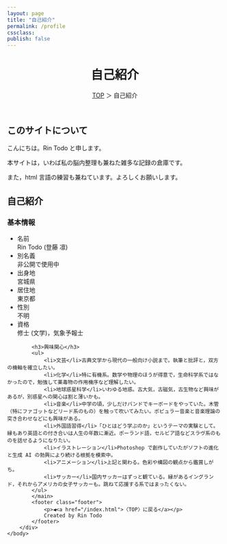 ```yaml
---
layout: page
title: "自己紹介"
permalink: /profile
cssclass: 
publish: false
---
```




<html lang="ja">
   <head>
   
   </head>
    <body>
        <div class="wrap">
            <header>
                <h1>自己紹介</h1>
                <span><a href="/index.html">TOP</a> ＞ 自己紹介</span>
            </header>
            <main>
            <h2>このサイトについて</h2>
            <p>こんにちは。Rin Todo と申します。</p>
            <p>本サイトは，いわば私の脳内整理も兼ねた雑多な記録の倉庫です。</p>
            <p>また，html 言語の練習も兼ねています。よろしくお願いします。</p>
            <h2>自己紹介</h2>
            <h3>基本情報</h3>
            <ul>
                <li>名前</li>Rin Todo (登藤 凛)
                <li>別名義</li>非公開で使用中
                <li>出身地</li>宮城県
                <li>居住地</li>東京都
                <li>性別</li>不明
                <li>資格</li>修士 (文学)，気象予報士
            </ul>
                
            <h3>興味関心</h3>
            <ul>
                <li>文芸</li>古典文学から現代の一般向け小説まで。執筆と批評と，双方の機軸を確立したい。
                <li>化学</li>特に有機系。数学や物理のほうが得意で，生命科学系ではなかったので，勉強して薬毒物の作用機序など理解したい。
                <li>地球惑星科学</li>いわゆる地惑。古大気，古磁気，古生物など興味があるが，別惑星への関心は割と薄いかも。
                <li>音楽</li>中学の頃，少しだけバンドでキーボードをやっていた。木管（特にファゴットなどリード系のもの）を触って吹いてみたい。ポピュラー音楽と音楽理論の突き合わせなどにも興味がある。
                <li>外国語習得</li>「ひとはどう学ぶのか」というテーマの実験として。縁もあり英語との付き合いは人生の年数に漸近。ポーランド語，セルビア語などスラヴ系のものを話せるようになりたい。
                <li>イラストレーション</li>Photoshop で創作していたがソフトの進化と生成 AI の勃興により続ける根拠を模索中。
                <li>アニメーション</li>上記と関わる。色彩や構図の観点から鑑賞しがち。
                <li>サッカー</li>国内サッカーはずっと観ている。縁があるイングランド，それからアメリカの女子サッカーも。跳ねて応援する系ではまったくない。
            </ul>
            </main>
            <footer class="footer">
                <p>◀<a href="/index.html">〈TOP〉に戻る</a></p>
                Created by Rin Todo 
            </footer>
        </div>
    </body>
</html>